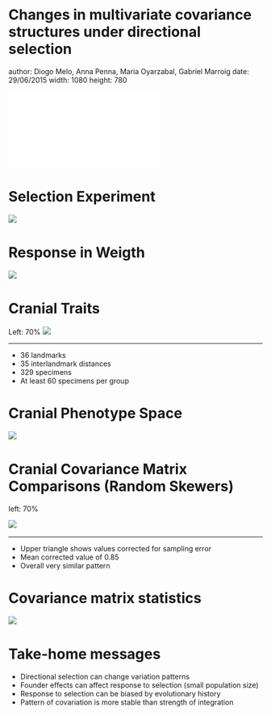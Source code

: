 <style>
.reveal h1, .reveal h2, .reveal h3 {
  word-wrap: normal;
  -moz-hyphens: none;
}
</style>
<style>
.midcenter {
    position: fixed;
    top: 50%;
    left: 50%;
}
</style>
 


Changes in multivariate covariance structures under directional selection
========================================================
author: Diogo Melo, Anna Penna, Maria Oyarzabal, Gabriel Marroig
date: 29/06/2015
width: 1080
height: 780

![](./md/evolution-logo.pdf)

Selection Experiment
========================================================

![](./md/experiment.png)


Response in Weigth
========================================================

![](./md/p49_plot.png)

Cranial Traits
========================================================
Left: 70%
![](./md/Fig3.jpg)

***

- 36 landmarks
- 35 interlandmark distances
- 329 specimens
- At least 60 specimens per group

Cranial Phenotype Space
========================================================

![](./md/cv_plot_12.png)

Cranial Covariance Matrix Comparisons (Random Skewers)
========================================================
left: 70%

![](./md/heatmaps_in_r.png)

***

- Upper triangle shows values corrected for sampling error
- Mean corrected value of 0.85 
- Overall very similar pattern

Covariance matrix statistics
========================================================

![](./md/stats.png)

Take-home messages
========================================================

- Directional selection can change variation patterns
- Founder effects can affect response to selection (small population size)
- Response to selection can be biased by evolutionary history
- Pattern of covariation is more stable than strength of integration

